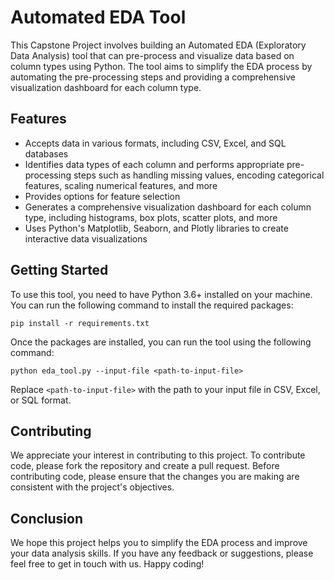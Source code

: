 # Automated EDA Tool

This Capstone Project involves building an Automated EDA (Exploratory Data Analysis) tool that can pre-process and visualize data based on column types using Python. The tool aims to simplify the EDA process by automating the pre-processing steps and providing a comprehensive visualization dashboard for each column type.

## Features

*   Accepts data in various formats, including CSV, Excel, and SQL databases
*   Identifies data types of each column and performs appropriate pre-processing steps such as handling missing values, encoding categorical features, scaling numerical features, and more
*   Provides options for feature selection 
*   Generates a comprehensive visualization dashboard for each column type, including histograms, box plots, scatter plots, and more
*   Uses Python's Matplotlib, Seaborn, and Plotly libraries to create interactive data visualizations

## Getting Started

To use this tool, you need to have Python 3.6+ installed on your machine. You can run the following command to install the required packages:

    pip install -r requirements.txt

Once the packages are installed, you can run the tool using the following command:

    python eda_tool.py --input-file <path-to-input-file>

Replace `<path-to-input-file>` with the path to your input file in CSV, Excel, or SQL format.


## Contributing

We appreciate your interest in contributing to this project. To contribute code, please fork the repository and create a pull request. Before contributing code, please ensure that the changes you are making are consistent with the project's objectives.

## Conclusion

We hope this project helps you to simplify the EDA process and improve your data analysis skills. If you have any feedback or suggestions, please feel free to get in touch with us. Happy coding!
